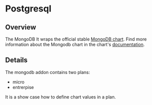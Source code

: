 # Postgresql

## Overview

The MongoDB It wraps the official stable [MongoDB chart](https://github.com/helm/charts/tree/master/stable/mongodb).
Find more information about the Mongodb chart in the chart's [documentation](chart/mongodb/README.md).

## Details

The mongodb addon contains two plans:
- micro
- entrerpise

It is a show case how to define chart values in a plan.
